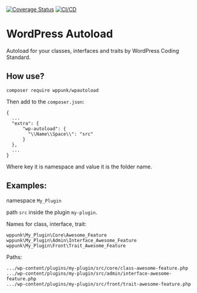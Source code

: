 [![Coverage Status](https://coveralls.io/repos/github/wppunk/wpautoload/badge.svg?branch=master)](https://coveralls.io/github/wppunk/wpautoload?branch=master) [![CI/CD](https://github.com/wppunk/wpautoload/workflows/GitHub%20Actions/badge.svg)](https://github.com/mdenisenko/WP-Autoload)
# WordPress Autoload
Autoload for your classes, interfaces and traits by WordPress Coding Standard.

## How use?

```
composer require wppunk/wpautoload
```
Then add to the `composer.json`:
```
{
  ...
  "extra": {
	  "wp-autoload": {
	    "\\Name\\Space\\": "src"
	  }
  },
  ...
}
```
Where key it is namespace and value it is the folder name.

## Examples:

namespace `My_Plugin`

path `src` inside the plugin `my-plugin`.

Names for class, interface, trait:
```
wppunk\My_Plugin\Core\Awesome_Feature
wppunk\My_Plugin\Admin\Interface_Awesome_Feature
wppunk\My_Plugin\Front\Trait_Awesome_Feature
```

Paths:
```
.../wp-content/plugins/my-plugin/src/core/class-awesome-feature.php
.../wp-content/plugins/my-plugin/src/admin/interface-awesome-feature.php
.../wp-content/plugins/my-plugin/src/front/trait-awesome-feature.php
``` 
